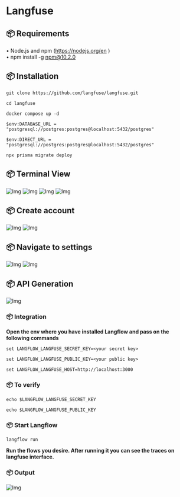 # Langfuse




## 📦 <b>Requirements</b>
•	Node.js and npm (https://nodejs.org/en )
<br>
•	npm install -g npm@10.2.0

## 📦 <b>Installation</b>
```shell
git clone https://github.com/langfuse/langfuse.git
```
```shell
cd langfuse
```
```shell
docker compose up -d
```
```shell
$env:DATABASE_URL = "postgresql://postgres:postgres@localhost:5432/postgres"
```
```shell
$env:DIRECT_URL = "postgresql://postgres:postgres@localhost:5432/postgres"
```
```shell
npx prisma migrate deploy
```
## 📦 <b>Terminal View</b>
![Img](Images/docker.png)
![Img](Images/docker_2.png)
![Img](Images/install.png)
![Img](Images/install_2.png)

## 📦 <b>Create account</b>
![Img](Images/acc.png)
![Img](Images/acc_2.png)

## 📦 <b>Navigate to settings</b>
![Img](Images/settings.png)
![Img](Images/settings_2.png)

## 📦 <b>API Generation</b>
![Img](Images/api.png)

### 📦 <b>Integration</b>
<b>Open the env where you have installed Langflow and pass on the following commands</b>
```shell
set LANGFLOW_LANGFUSE_SECRET_KEY=<your secret key>
```
```shell
set LANGFLOW_LANGFUSE_PUBLIC_KEY=<your public key>
```
```shell
set LANGFLOW_LANGFUSE_HOST=http://localhost:3000
```

### 📦 <b>To verify</b>

```shell
echo $LANGFLOW_LANGFUSE_SECRET_KEY
```
```shell
echo $LANGFLOW_LANGFUSE_PUBLIC_KEY
```
### 📦 <b>Start Langflow</b>
```shell
langflow run
```
<b>Run the flows you desire. After running it you can see the traces on langfuse interface.</b>

### 📦 <b>Output</b>
![Img](Images/dashboard.png)

